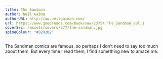 ```yaml
---
title: The Sandman
author: Neil Gaima
authorURL: http://ww.neilgaiman.com/
url: https://www.goodreads.com/book/sow/23754.The_Sandman_Vol_1
coverSrc: /assets/covers/277/the-sandman.jpg
spineColour: "#020202"
---
```


The Sandman comics are famous, so perhaps I don’t need to say too much about them. But every time I read them, I find something new to amaze me.
